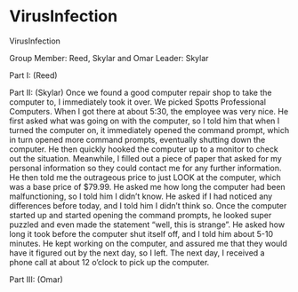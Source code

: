 # VirusInfection
VirusInfection

Group Member: Reed, Skylar and Omar
Leader: Skylar

Part I: (Reed)


Part II: (Skylar)
    Once we found a good computer repair shop to take the computer to, I immediately took it over. We picked Spotts Professional Computers. When I got there at about 5:30, the employee was very nice. He first asked what was going on with the computer, so I told him that when I turned the computer on, it immediately opened the command prompt, which in turn opened more command prompts, eventually shutting down the computer. He then quickly hooked the computer up to a monitor to check out the situation. Meanwhile, I filled out a piece of paper that asked for my personal information so they could contact me for any further information. He then told me the outrageous price to just LOOK at the computer, which was a base price of $79.99. He asked me how long the computer had been malfunctioning, so I told him I didn’t know. He asked if I had noticed any differences before today, and I told him I didn’t think so. Once the computer started up and started opening the command prompts, he looked super puzzled and even made the statement “well, this is strange”. He asked how long it took before the computer shut itself off, and I told him about 5-10 minutes. He kept working on the computer, and assured me that they would have it figured out by the next day, so I left. The next day, I received a phone call at about 12 o’clock to pick up the computer.
 

Part III: (Omar)


